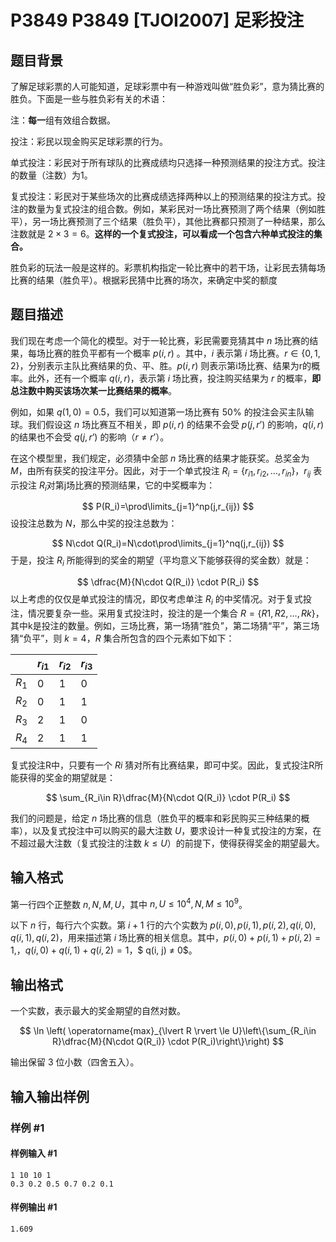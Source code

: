 # P3849 P3849 [TJOI2007] 足彩投注

## 题目背景

了解足球彩票的人可能知道，足球彩票中有一种游戏叫做“胜负彩”，意为猜比赛的胜负。下面是一些与胜负彩有关的术语：

注：**每一**组有效组合数据。

投注：彩民以现金购买足球彩票的行为。

单式投注：彩民对于所有球队的比赛成绩均只选择一种预测结果的投注方式。投注的数量（注数）为1。

复式投注：彩民对于某些场次的比赛成绩选择两种以上的预测结果的投注方式。投注的数量为复式投注的组合数。例如，某彩民对一场比赛预测了两个结果（例如胜平），另一场比赛预测了三个结果（胜负平），其他比赛都只预测了一种结果，那么注数就是 $2\times 3=6$。**这样的一个复式投注，可以看成一个包含六种单式投注的集合。**


胜负彩的玩法一般是这样的。彩票机构指定一轮比赛中的若干场，让彩民去猜每场比赛的结果（胜负平）。根据彩民猜中比赛的场次，来确定中奖的额度

## 题目描述

我们现在考虑一个简化的模型。对于一轮比赛，彩民需要竞猜其中 $n$ 场比赛的结果，每场比赛的胜负平都有一个概率 $p(i, r)$ 。其中，$i$ 表示第 $i$ 场比赛。$r\in \{0,1,2\}$，分别表示主队比赛结果的负、平、胜。$p(i, r)$ 则表示第i场比赛、结果为r的概率。此外，还有一个概率 $q(i, r)$，表示第 $i$ 场比赛，投注购买结果为 $r$ 的概率，**即总注数中购买该场次某一比赛结果的概率**。


例如，如果 $q(1,0) = 0.5$，我们可以知道第一场比赛有 $50\%$ 的投注会买主队输球。我们假设这 $n$ 场比赛互不相关，即 $p(i, r)$ 的结果不会受 $p(j, r’)$ 的影响，$q(i, r)$ 的结果也不会受 $q(j, r’)$ 的影响（$r \ne r’$）。


在这个模型里，我们规定，必须猜中全部 $n$ 场比赛的结果才能获奖。总奖金为 $M$，由所有获奖的投注平分。因此，对于一个单式投注 $R_i = \{r_{i1}, r_{i2}, \ldots ,r_{in}\}$，$r_{ij}$ 表示投注 $R_i$对第j场比赛的预测结果，它的中奖概率为：

$$
P(R_i)=\prod\limits_{j=1}^np(j,r_{ij})
$$
设投注总数为 $N$，那么中奖的投注总数为：

$$
N\cdot Q(R_i)=N\cdot\prod\limits_{j=1}^nq(j,r_{ij})
$$
于是，投注 $R_i$ 所能得到的奖金的期望（平均意义下能够获得的奖金数）就是：

$$
\dfrac{M}{N\cdot Q(R_i)} \cdot P(R_i)
$$
以上考虑的仅仅是单式投注的情况，即仅考虑单注 $R_i$ 的中奖情况。对于复式投注，情况要复杂一些。采用复式投注时，投注的是一个集合 $R = \{R1, R2, …, Rk\}$，其中k是投注的数量。例如，三场比赛，第一场猜“胜负”，第二场猜“平”，第三场猜“负平”，则 $k = 4$，$R$ 集合所包含的四个元素如下如下：

|       | $r_{i1}$ | $r_{i2}$ | $r_{i3}$ |
| ----- | -------- | -------- | -------- |
| $R_1$ | 0        | 1        | 0        |
| $R_2$ | 0        | 1        | 1        |
| $R_3$ | 2        | 1        | 0        |
| $R_4$ | 2        | 1        | 1        |

复式投注R中，只要有一个 $Ri$ 猜对所有比赛结果，即可中奖。因此，复式投注R所能获得的奖金的期望就是：

$$
\sum_{R_i\in R}\dfrac{M}{N\cdot Q(R_i)} \cdot P(R_i)
$$

我们的问题是，给定 $n$ 场比赛的信息（胜负平的概率和彩民购买三种结果的概率），以及复式投注中可以购买的最大注数 $U$，要求设计一种复式投注的方案，在不超过最大注数（复式投注的注数 $k \le U$）的前提下，使得获得奖金的期望最大。

## 输入格式

第一行四个正整数 $n, N, M, U$，其中 $n, U \le 10^4, N, M \le 10^9$。

以下 $n$ 行，每行六个实数。第 $i + 1$ 行的六个实数为 $p(i, 0), p(i, 1), p(i, 2), q(i, 0),q(i, 1),q(i, 2)$，用来描述第 $i$ 场比赛的相关信息。其中，$p(i, 0) + p(i, 1) + p(i, 2) = 1$,，$q(i, 0) + q(i, 1) + q(i, 2) = 1$，$ q(i, j) ≠ 0$。

## 输出格式

一个实数，表示最大的奖金期望的自然对数。

$$
\ln \left( \operatorname{max}_{\lvert R \rvert \le U}\left\{\sum_{R_i\in R}\dfrac{M}{N\cdot Q(R_i)} \cdot P(R_i)\right\}\right)
$$

输出保留 $3$ 位小数（四舍五入）。

## 输入输出样例

### 样例 #1

#### 样例输入 #1

```
1 10 10 1
0.3 0.2 0.5 0.7 0.2 0.1
```

#### 样例输出 #1

```
1.609
```
